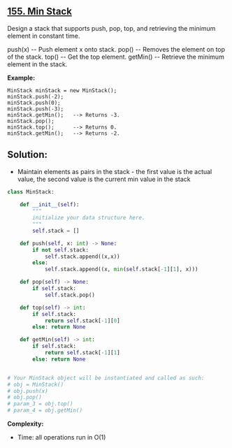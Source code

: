 ## [155. Min Stack](https://leetcode.com/problems/min-stack/)

Design a stack that supports push, pop, top, and retrieving the minimum element in constant time.

push(x) -- Push element x onto stack.
pop() -- Removes the element on top of the stack.
top() -- Get the top element.
getMin() -- Retrieve the minimum element in the stack.
 
**Example:**
```
MinStack minStack = new MinStack();
minStack.push(-2);
minStack.push(0);
minStack.push(-3);
minStack.getMin();   --> Returns -3.
minStack.pop();
minStack.top();      --> Returns 0.
minStack.getMin();   --> Returns -2.
```

## Solution: 
* Maintain elements as pairs in the stack - the first value is the actual value, the second value is the current min value in the stack 

```python
class MinStack:
    
    def __init__(self):
        """
        initialize your data structure here.
        """
        self.stack = []

    def push(self, x: int) -> None:
        if not self.stack:
            self.stack.append((x,x))
        else:
            self.stack.append((x, min(self.stack[-1][1], x)))

    def pop(self) -> None:
        if self.stack: 
            self.stack.pop()

    def top(self) -> int:
        if self.stack: 
            return self.stack[-1][0]
        else: return None

    def getMin(self) -> int:
        if self.stack:
            return self.stack[-1][1]
        else: return None


# Your MinStack object will be instantiated and called as such:
# obj = MinStack()
# obj.push(x)
# obj.pop()
# param_3 = obj.top()
# param_4 = obj.getMin()
```

**Complexity:**
* Time: all operations run in O(1)